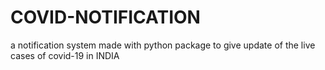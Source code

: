 # COVID-NOTIFICATION
a notification system made with python package to give update of the live cases of covid-19 in INDIA

